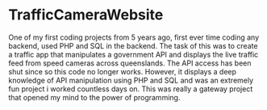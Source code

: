 # TrafficCameraWebsite
One of my first coding projects from 5 years ago, first ever time coding any backend, used PHP and SQL in the backend. The task of this was to create a traffic app that manipulates a government API and displays the live traffic feed from speed cameras across queenslands. The API access has been shut since so this code no longer works. However, it displays a deep knowledge of API manipulation using PHP and SQL and was an extremely fun project i worked countless days on. This was really a gateway project that opened my mind to the power of programming.
